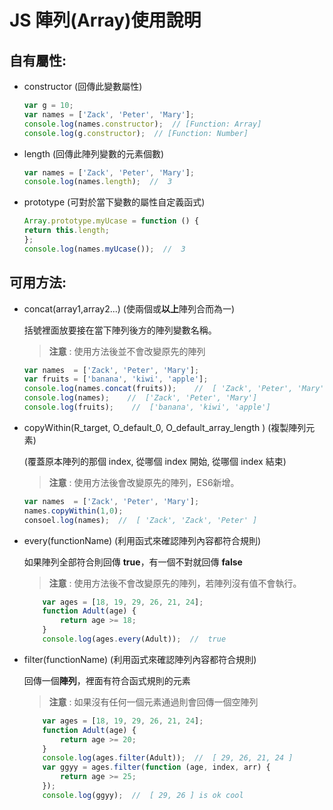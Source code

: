 # JS 陣列(Array)使用說明
## 自有屬性:
* constructor (回傳此變數屬性)
    ```javascript
    var g = 10;
    var names = ['Zack', 'Peter', 'Mary'];
    console.log(names.constructor);  // [Function: Array]
    console.log(g.constructor);  // [Function: Number]
    ```
* length (回傳此陣列變數的元素個數)
    ```javascript
    var names = ['Zack', 'Peter', 'Mary'];
    console.log(names.length);  //  3
    ```
* prototype (可對於當下變數的屬性自定義函式)
    ```javascript
    Array.prototype.myUcase = function () {
    return this.length;
    };
    console.log(names.myUcase());  //  3  
    ```
## 可用方法:
* concat(array1,array2...) (使兩個或**以上**陣列合而為一)

    括號裡面放要接在當下陣列後方的陣列變數名稱。

	>**注意** : 使用方法後並不會改變原先的陣列
    ```javascript
    var names  = ['Zack', 'Peter', 'Mary'];
    var fruits = ['banana', 'kiwi', 'apple'];
    console.log(names.concat(fruits));    //  [ 'Zack', 'Peter', 'Mary', 'banana', 'kiwi', 'apple' ]
    console.log(names);    //  ['Zack', 'Peter', 'Mary']
    console.log(fruits);    //  ['banana', 'kiwi', 'apple'] 
    ```
* copyWithin(R_target, O_default_0, O_default_array_length ) (複製陣列元素)
  
	(覆蓋原本陣列的那個 index, 從哪個 index 開始, 從哪個 index 結束)

	>**注意** : 使用方法後會改變原先的陣列，ES6新增。
	```javascript
    var names  = ['Zack', 'Peter', 'Mary'];
	names.copyWithin(1,0);
	consoel.log(names);  //  [ 'Zack', 'Zack', 'Peter' ]
    ```
* every(functionName) (利用函式來確認陣列內容都符合規則)

    如果陣列全部符合則回傳 **true**，有一個不對就回傳 **false**

    >**注意** : 使用方法後不會改變原先的陣列，若陣列沒有值不會執行。
    ```javascript
        var ages = [18, 19, 29, 26, 21, 24];
        function Adult(age) {
            return age >= 18;
        }
        console.log(ages.every(Adult));  //  true
    ```
* filter(functionName) (利用函式來確認陣列內容都符合規則)

    回傳一個**陣列**，裡面有符合函式規則的元素

    >**注意** : 如果沒有任何一個元素通過則會回傳一個空陣列
    ```javascript
        var ages = [18, 19, 29, 26, 21, 24];
        function Adult(age) {
            return age >= 20;
        }
        console.log(ages.filter(Adult));  //  [ 29, 26, 21, 24 ]
        var ggyy = ages.filter(function (age, index, arr) {
            return age >= 25;
        });
        console.log(ggyy);  //  [ 29, 26 ] is ok cool
    ```
    